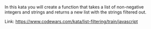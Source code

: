 In this kata you will create a function that takes a list of non-negative integers and strings and returns a new list with the strings filtered out.

Link: https://www.codewars.com/kata/list-filtering/train/javascript